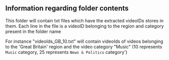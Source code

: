 ## Information regarding folder contents
This folder will contain txt files which have the extracted videoIDs stores in them. Each line in the file is a videoID belonging to the region and category present in the folder name

For instance "videoIds_GB_10.txt" will contain videoIds of videos belonging to the 'Great Britain' region and the video category "Music" (10 represents `Music` category, 25 represents `News & Politics` category')
